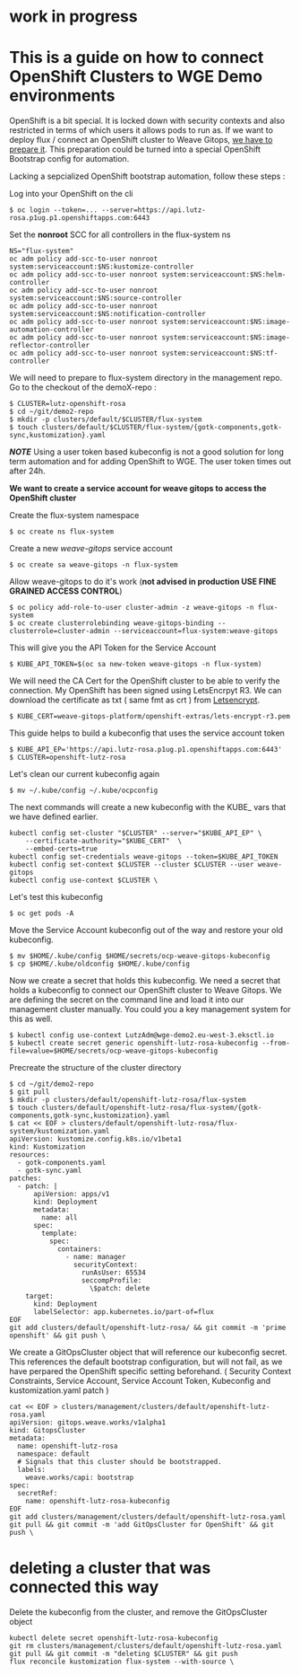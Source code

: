 # work in progress

# This is a guide on how to connect OpenShift Clusters to WGE Demo environments

OpenShift is a bit special. It is locked down with security contexts and also restricted in terms of which users it allows pods to run as. 
If we want to deploy flux / connect an OpenShift cluster to Weave Gitops, [we have to prepare it](https://fluxcd.io/flux/use-cases/openshift/). This preparation could be turned into a special OpenShift
Bootstrap config for automation.

Lacking a sepcialized OpenShift bootstrap automation, follow these steps : 

Log into your OpenShift on the cli
```
$ oc login --token=... --server=https://api.lutz-rosa.p1ug.p1.openshiftapps.com:6443
```

Set the **nonroot** SCC for all controllers in the flux-system ns
```
NS="flux-system"
oc adm policy add-scc-to-user nonroot system:serviceaccount:$NS:kustomize-controller
oc adm policy add-scc-to-user nonroot system:serviceaccount:$NS:helm-controller
oc adm policy add-scc-to-user nonroot system:serviceaccount:$NS:source-controller
oc adm policy add-scc-to-user nonroot system:serviceaccount:$NS:notification-controller
oc adm policy add-scc-to-user nonroot system:serviceaccount:$NS:image-automation-controller
oc adm policy add-scc-to-user nonroot system:serviceaccount:$NS:image-reflector-controller
oc adm policy add-scc-to-user nonroot system:serviceaccount:$NS:tf-controller
```

We will need to prepare to flux-system directory in the management repo. Go to the checkout of the demoX-repo :
```
$ CLUSTER=lutz-openshift-rosa
$ cd ~/git/demo2-repo
$ mkdir -p clusters/default/$CLUSTER/flux-system
$ touch clusters/default/$CLUSTER/flux-system/{gotk-components,gotk-sync,kustomization}.yaml
```

**_NOTE_** Using a user token based kubeconfig is not a good solution for long term automation and for adding OpenShift to WGE. The user token times out after 24h. 

**We want to create a service account for weave gitops to access the OpenShift cluster**

Create the flux-system namespace 
```
$ oc create ns flux-system
```

Create a new *weave-gitops* service account
```
$ oc create sa weave-gitops -n flux-system
```

Allow weave-gitops to do it's work (**not advised in production USE FINE GRAINED ACCESS CONTROL**)
```
$ oc policy add-role-to-user cluster-admin -z weave-gitops -n flux-system
$ oc create clusterrolebinding weave-gitops-binding --clusterrole=cluster-admin --serviceaccount=flux-system:weave-gitops
```

This will give you the API Token for the Service Account
```
$ KUBE_API_TOKEN=$(oc sa new-token weave-gitops -n flux-system)
```

We will need the CA Cert for the OpenShift cluster to be able to verify the connection. My OpenShift has been signed using LetsEncrpyt R3. We can download the certificate as txt ( same fmt as crt ) from [Letsencrypt](https://letsencrypt.org/certificates/). 
```
$ KUBE_CERT=weave-gitops-platform/openshift-extras/lets-encrypt-r3.pem
```

This guide helps to build a kubeconfig that uses the service account token

```
$ KUBE_API_EP='https://api.lutz-rosa.p1ug.p1.openshiftapps.com:6443'
$ CLUSTER=openshift-lutz-rosa
```

Let's clean our current kubeconfig again
```
$ mv ~/.kube/config ~/.kube/ocpconfig
```

The next commands will create a new kubeconfig with the KUBE_ vars that we have defined earlier.
```
kubectl config set-cluster "$CLUSTER" --server="$KUBE_API_EP" \
    --certificate-authority="$KUBE_CERT"  \
    --embed-certs=true
kubectl config set-credentials weave-gitops --token=$KUBE_API_TOKEN
kubectl config set-context $CLUSTER --cluster $CLUSTER --user weave-gitops
kubectl config use-context $CLUSTER \

```

Let's test this kubeconfig
```
$ oc get pods -A
```

Move the Service Account kubeconfig out of the way and restore your old kubeconfig.
```
$ mv $HOME/.kube/config $HOME/secrets/ocp-weave-gitops-kubeconfig
$ cp $HOME/.kube/oldconfig $HOME/.kube/config
```

Now we create a secret that holds this kubeconfig. We need a secret that holds a kubeconfig to connect our OpenShift cluster to Weave Gitops. We are defining the secret on the command line and load it into our management cluster manually. You could you a key management system for this as well. 
```
$ kubectl config use-context LutzAdm@wge-demo2.eu-west-3.eksctl.io
$ kubectl create secret generic openshift-lutz-rosa-kubeconfig --from-file=value=$HOME/secrets/ocp-weave-gitops-kubeconfig
```

Precreate the structure of the cluster directory
```
$ cd ~/git/demo2-repo
$ git pull
$ mkdir -p clusters/default/openshift-lutz-rosa/flux-system
$ touch clusters/default/openshift-lutz-rosa/flux-system/{gotk-components,gotk-sync,kustomization}.yaml
$ cat << EOF > clusters/default/openshift-lutz-rosa/flux-system/kustomization.yaml
apiVersion: kustomize.config.k8s.io/v1beta1
kind: Kustomization
resources:
  - gotk-components.yaml
  - gotk-sync.yaml
patches:
  - patch: |
      apiVersion: apps/v1
      kind: Deployment
      metadata:
        name: all
      spec:
        template:
          spec:
            containers:
              - name: manager
                securityContext:
                  runAsUser: 65534
                  seccompProfile:
                    \$patch: delete      
    target:
      kind: Deployment
      labelSelector: app.kubernetes.io/part-of=flux
EOF 
git add clusters/default/openshift-lutz-rosa/ && git commit -m 'prime openshift' && git push \

```

We create a GitOpsCluster object that will reference our kubeconfig secret. This references the default bootstrap configuration, but will not fail, as we have perpared the OpenShift specific setting beforehand. ( Security Context Constraints, Service Account, Service Account Token, Kubeconfig and kustomization.yaml patch )
```
cat << EOF > clusters/management/clusters/default/openshift-lutz-rosa.yaml
apiVersion: gitops.weave.works/v1alpha1
kind: GitopsCluster
metadata:
  name: openshift-lutz-rosa
  namespace: default
  # Signals that this cluster should be bootstrapped.
  labels:
    weave.works/capi: bootstrap
spec:
  secretRef:
    name: openshift-lutz-rosa-kubeconfig
EOF
git add clusters/management/clusters/default/openshift-lutz-rosa.yaml
git pull && git commit -m 'add GitOpsCluster for OpenShift' && git push \

```


# deleting a cluster that was connected this way

Delete the kubeconfig from the cluster, and remove the GitOpsCluster object 
```
kubectl delete secret openshift-lutz-rosa-kubeconfig
git rm clusters/management/clusters/default/openshift-lutz-rosa.yaml
git pull && git commit -m "deleting $CLUSTER" && git push
flux reconcile kustomization flux-system --with-source \

```

